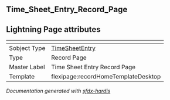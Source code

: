 ## Time_Sheet_Entry_Record_Page

## Lightning Page attributes

|<!-- -->|<!-- -->|
|:---|:---|
|Sobject Type|[TimeSheetEntry](../objects/TimeSheetEntry.md)|
|Type| Record Page|
|Master Label|Time Sheet Entry Record Page|
|Template|flexipage:recordHomeTemplateDesktop|




<!-- Page description -->


_Documentation generated with [sfdx-hardis](https://sfdx-hardis.cloudity.com)_
